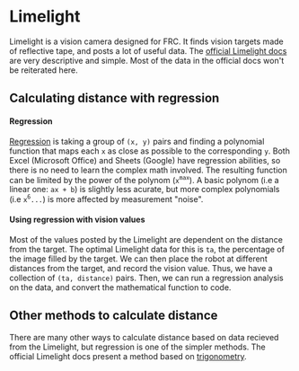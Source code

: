 # Limelight
Limelight is a vision camera designed for FRC. It finds vision targets made of reflective tape, and posts a lot of useful data. The [official Limelight docs](https://docs.limelightvision.io/en/latest/) are very descriptive and simple. Most of the data in the official docs won't be reiterated here. 
## Calculating distance with regression
#### Regression
[Regression](https://www.investopedia.com/terms/r/regression.asp) is taking a group of `(x, y)` pairs and finding a polynomial function that maps each `x` as close as possible to the corresponding `y`. Both Excel (Microsoft Office) and Sheets (Google) have regression abilities, so there is no need to learn the complex math involved. The resulting function can be limited by the power of the polynom (`x`<sup>`max`</sup>). A basic polynom (i.e a linear one: `ax + b`) is slightly less acurate, but more complex polynomials (i.e `x`<sup>`6`</sup>`...`) is more affected by measurement "noise".
#### Using regression with vision values
Most of the values posted by the Limelight are dependent on the distance from the target. The optimal Limelight data for this is `ta`, the percentage of the image filled by the target. We can then place the robot at different distances from the target, and record the vision value. Thus, we have a collection of `(ta, distance)` pairs. Then, we can run a regression analysis on the data, and convert the mathematical function to code.
## Other methods to calculate distance 
There are many other ways to calculate distance based on data recieved from the Limelight, but regression is one of the simpler methods. The official Limelight docs present a method based on [trigonometry](https://docs.limelightvision.io/en/latest/cs_estimating_distance.html#using-a-fixed-angle-camera).